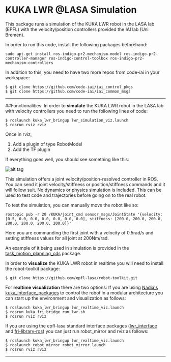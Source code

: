 # KUKA LWR @LASA Simulation 
This package runs a simulation of the KUKA LWR robot in the LASA lab (EPFL) with the velocity/position controllers provided the IAI lab (Uni Bremen).

In order to run this code, install the following packages beforehand:
 
```
sudo apt-get install ros-indigo-pr2-mechanism-model ros-indigo-pr2-controller-manager ros-indigo-control-toolbox ros-indigo-pr2-mechanism-controllers
```

In addition to this, you need to have two more repos from code-iai in your workspace:

```
$ git clone https://github.com/code-iai/iai_control_pkgs
$ git clone https://github.com/code-iai/iai_common_msgs
```
---
##Functionalities:
In order to **simulate** the KUKA LWR robot in the LASA lab with velocity controllers you need to run the following lines of code:

```
$ roslaunch kuka_lwr_bringup lwr_simulation_viz.launch
$ rosrun rviz rviz
```

Once in rviz, 
 1. Add a plugin of type RobotModel
 2. Add the TF plugin

If everything goes well, you should see something like this:

![alt tag](https://cloud.githubusercontent.com/assets/761512/10678185/08057796-7911-11e5-8641-896615534612.png)


This simulation offers a joint velocity/position-resolved controller in ROS. You can send it joint velocity/stiffness or position/stiffness commands and it will follow suit. No dynamics or physics simulation is included. This can be used to test code and trajectories before going on to the real robot.

To test the simulation, you can manually move the robot like so:

```
rostopic pub -r 20 /KUKA/joint_cmd sensor_msgs/JointState '{velocity: [0.5, 0.0, 0.0, 0.0, 0.0, 0.0, 0.0], stiffness: [200.0, 200.0, 200.0, 200.0, 200.0, 200.0, 200.0]}'
```
Here you are commanding the first joint with a velocity of 0.5rad/s and setting stiffness values for all joint at 200Nm/rad.

An example of it being used in simulation is provided in the [task_motion_planning_cds](https://github.com/nbfigueroa/task_motion_planning_cds) package.

In order to **visualize** the KUKA LWR robot in realtime you will need to install the robot-toolkit package:
```
$ git clone https://github.com/epfl-lasa/robot-toolkit.git
```

For **realtime visualization** there are two options:
If you are using [Nadia's kuka_interface_packages](https://github.com/nbfigueroa/kuka_interface_packages.git) to control the robot in a modular architecture you can start up the environment and visualization as follows:

```
$ roslaunch kuka_lwr_bringup lwr_realtime_viz.launch
$ rosrun kuka_fri_bridge run_lwr.sh
$ rosrun rviz rviz
```

If you are using the epfl-lasa standard interface packages ([lwr_interface](https://github.com/epfl-lasa/lwr-interface) and [fri-library-ros](https://github.com/epfl-lasa/fri-library-ros)) you can just run robot_mirror and rviz as follows:

```
$ roslaunch kuka_lwr_bringup lwr_realtime_viz.launch
$ roslaunch robot_mirror robot_mirror.launch
$ rosrun rviz rviz
```
---
